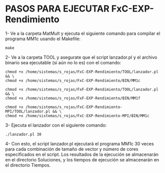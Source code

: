 # PASOS PARA EJECUTAR FxC-EXP-Rendimiento

1- Ve a la carpeta MatMult y ejecuta el siguiente comando para compilar el programa MM1c usando el Makefile:
```console
make
```

2- Ve a la carpeta TOOL y asegurate que el script lanzador.pl y el archivo binario sea ejecutable (si aún no lo es) con el comando:
```console
chmod +x /home/sistemas/s_rojas/FxC-EXP-Rendimiento/TOOL/lanzador.pl && \
chmod +x /home/sistemas/s_rojas/FxC-EXP-Rendimiento/BIN/MM1c

chmod +x /home/sistemas/s_rojas/FxF-EXP-Rendimiento/TOOL/lanzador.pl && \
chmod +x /home/sistemas/s_rojas/FxF-EXP-Rendimiento/BIN/MM1f

chmod +x /home/sistemas/s_rojas/FxC-EXP-Rendimiento-MPI/TOOL/lanzador.pl && \
chmod +x /home/sistemas/s_rojas/FxC-EXP-Rendimiento-MPI/BIN/MM1c
```
3- Ejecuta el lanzador con el siguiente comando:
```console
./lanzador.pl 30
```
4- Con esto, el script lanzador.pl ejecutará el programa MM1c 30 veces para cada combinación de tamaño de vector y número de cores especificados en el script. Los resultados de la ejecución se almacenarán en el directorio Soluciones, y los tiempos de ejecución se almacenarán en el directorio Tiempos.